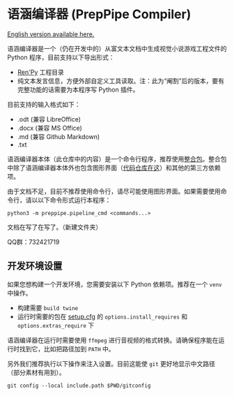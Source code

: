 # 语涵编译器 (PrepPipe Compiler)

[English version available here.](README_en.md)

语涵编译器是一个（仍在开发中的）从富文本文档中生成视觉小说游戏工程文件的 Python 程序，目前支持以下导出形式：
  * [Ren'Py](https://www.renpy.org/) 工程目录
  * 纯文本发言信息，方便外部自定义工具读取。注：此为“阉割”后的版本，要有完整功能的话需要为本程序写 Python 插件。

目前支持的输入格式如下：
  * .odt (兼容 LibreOffice)
  * .docx (兼容 MS Office)
  * .md (兼容 Github Markdown)
  * .txt

语涵编译器本体（此仓库中的内容）是一个命令行程序，推荐使用[整合包](https://github.com/PrepPipe/preppipe-latest-all-in-one)。整合包中除了语涵编译器本体外也包含图形界面（[代码仓库在这](https://github.com/PrepPipe/preppipe_gui)）和其他的第三方依赖项。

由于文档不足，目前不推荐使用命令行，请尽可能使用图形界面。如果需要使用命令行，请以以下命令形式运行本程序：
```
python3 -m preppipe.pipeline_cmd <commands...>
```

文档在写了在写了。（新建文件夹）

QQ群：732421719

## 开发环境设置

如果您想构建一个开发环境，您需要安装以下 Python 依赖项。推荐在一个 `venv` 中操作。
  * 构建需要 `build twine`
  * 运行时需要的包在 [setup.cfg](setup.cfg) 的 `options.install_requires` 和 `options.extras_require` 下

语涵编译器在运行时需要使用 `ffmpeg` 进行音视频的格式转换。请确保程序能在运行时找到它，比如把路径加到 `PATH` 中。

另外我们推荐执行以下操作来注入设置。目前这能使 `git` 更好地显示中文路径（部分素材有用到）。
```
git config --local include.path $PWD/gitconfig
```

